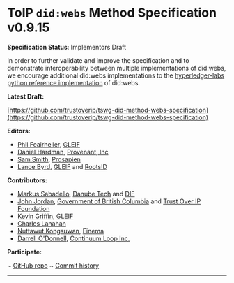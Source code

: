 ToIP `did:webs` Method Specification v0.9.15
==================

**Specification Status**: Implementors Draft

In order to further validate and improve the specification and to demonstrate interoperability between multiple implementations of did:webs, we encourage additional did:webs implementations to the [hyperledger-labs python reference implementation](https://github.com/hyperledger-labs/did-webs-resolver) of did:webs.

**Latest Draft:**

[https://github.com/trustoverip/tswg-did-method-webs-specification](https://github.com/trustoverip/tswg-did-method-webs-specification)

**Editors:**

- [Phil Feairheller](https://github.com/pfeairheller), [GLEIF](https://gleif.org)
- [Daniel Hardman](https://www.linkedin.com/in/danielhardman/), [Provenant, Inc](https://provenant.net)
- [Sam Smith](https://github.com/SmithSamuelM), [Prosapien](https://prosapien.com/)
- [Lance Byrd](https://github.com/2byrds), [GLEIF](https://gleif.org) and [RootsID](https://rootsid.com/)

**Contributors:**

- [Markus Sabadello](https://www.linkedin.com/in/markus-sabadello-353a0821/), [Danube Tech](https://danubetech.com/) and [DIF](https://identity.foundation)
- [John Jordan](https://www.linkedin.com/in/johnjordandigitaltrust/), [Government of British Columbia](https://www2.gov.bc.ca/gov/content/home) and [Trust Over IP Foundation](https://trustoverip.org)
- [Kevin Griffin](https://github.com/m00sey), [GLEIF](https://gleif.org)
- [Charles Lanahan](https://www.linkedin.com/in/charles-lanahan-a8a68b16/)
- [Nuttawut Kongsuwan](https://github.com/nkongsuwan), [Finema](https://finema.co/) 
- [Darrell O'Donnell](https://github.com/darrellodonnell), [Continuum Loop Inc.](https://www.continuumloop.com)

<!-- -->

**Participate:**

~ [GitHub repo](https://github.com/trustoverip/tswg-did-method-webs-specification)
~ [Commit history](https://github.com/trustoverip/tswg-did-method-webs-specification/commits/main)

------------------------------------
